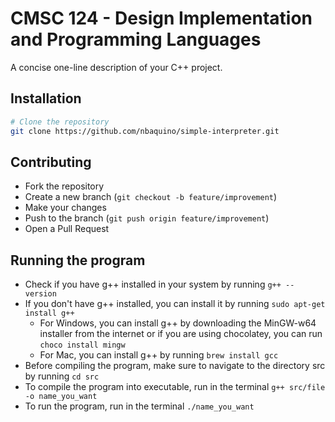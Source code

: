 # CMSC 124 - Design Implementation and Programming Languages

A concise one-line description of your C++ project.

## Installation

```bash
# Clone the repository
git clone https://github.com/nbaquino/simple-interpreter.git
```

## Contributing
- Fork the repository
- Create a new branch (`git checkout -b feature/improvement`)
- Make your changes
- Push to the branch (`git push origin feature/improvement`)
- Open a Pull Request


## Running the program
- Check if you have g++ installed in your system by running `g++ --version`
- If you don't have g++ installed, you can install it by running `sudo apt-get install g++`
  - For Windows, you can install g++ by downloading the MinGW-w64 installer from the internet or if you are using chocolatey, you can run `choco install mingw`
  - For Mac, you can install g++ by running `brew install gcc`
- Before compiling the program, make sure to navigate to the directory src by running `cd src`
- To compile the program into executable, run in the terminal `g++ src/file -o name_you_want`
- To run the program, run in the terminal `./name_you_want`
